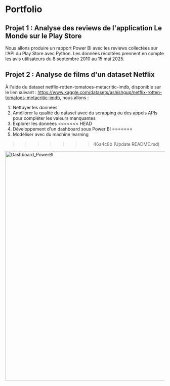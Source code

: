 # Portfolio

## Projet 1 : Analyse des reviews de l'application Le Monde sur le Play Store
Nous allons produire un rapport Power BI avec les reviews collectées sur l'API du Play Store avec Python. 
Les données récoltées prennent en compte les avis utilisateurs du 8 septembre 2010 au 15 mai 2025.

## Projet 2 : Analyse de films d'un dataset Netflix 
À l'aide du dataset netflix-rotten-tomatoes-metacritic-imdb, disponible sur le lien suivant : https://www.kaggle.com/datasets/ashishgup/netflix-rotten-tomatoes-metacritic-imdb, nous allons :
  1. Nettoyer les données
  2. Améliorer la qualité du dataset avec du scrapping ou des appels APIs pour compléter les valeurs manquantes
  3. Explorer les données
<<<<<<< HEAD
  4. Développement d'un dashboard sous Power BI
=======
  4. Modéliser avec du machine learning
>>>>>>> 46a4c8b (Update README.md)

<img width="1567" height="726" alt="Dashboard_PowerBI" src="https://github.com/user-attachments/assets/4382ee8d-20ef-4833-a308-367db8602691" />

